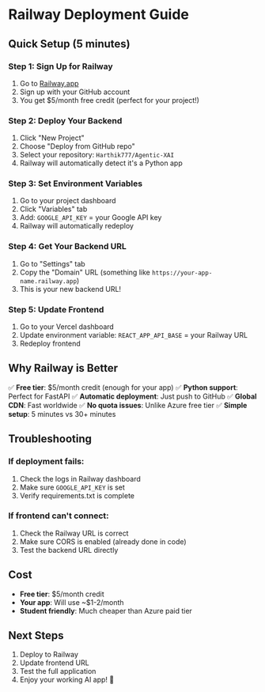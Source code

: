 # Railway Deployment Guide

## Quick Setup (5 minutes)

### Step 1: Sign Up for Railway
1. Go to [Railway.app](https://railway.app)
2. Sign up with your GitHub account
3. You get $5/month free credit (perfect for your project!)

### Step 2: Deploy Your Backend
1. Click "New Project"
2. Choose "Deploy from GitHub repo"
3. Select your repository: `Harthik777/Agentic-XAI`
4. Railway will automatically detect it's a Python app

### Step 3: Set Environment Variables
1. Go to your project dashboard
2. Click "Variables" tab
3. Add: `GOOGLE_API_KEY` = your Google API key
4. Railway will automatically redeploy

### Step 4: Get Your Backend URL
1. Go to "Settings" tab
2. Copy the "Domain" URL (something like `https://your-app-name.railway.app`)
3. This is your new backend URL!

### Step 5: Update Frontend
1. Go to your Vercel dashboard
2. Update environment variable: `REACT_APP_API_BASE` = your Railway URL
3. Redeploy frontend

## Why Railway is Better

✅ **Free tier**: $5/month credit (enough for your app)
✅ **Python support**: Perfect for FastAPI
✅ **Automatic deployment**: Just push to GitHub
✅ **Global CDN**: Fast worldwide
✅ **No quota issues**: Unlike Azure free tier
✅ **Simple setup**: 5 minutes vs 30+ minutes

## Troubleshooting

### If deployment fails:
1. Check the logs in Railway dashboard
2. Make sure `GOOGLE_API_KEY` is set
3. Verify requirements.txt is complete

### If frontend can't connect:
1. Check the Railway URL is correct
2. Make sure CORS is enabled (already done in code)
3. Test the backend URL directly

## Cost
- **Free tier**: $5/month credit
- **Your app**: Will use ~$1-2/month
- **Student friendly**: Much cheaper than Azure paid tier

## Next Steps
1. Deploy to Railway
2. Update frontend URL
3. Test the full application
4. Enjoy your working AI app! 🎉 
